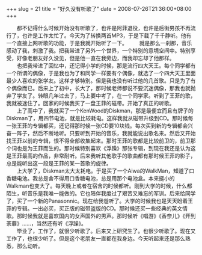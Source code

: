 +++
slug = 21
title = "好久没有听歌了"
date = 2008-07-26T21:36:00+08:00
+++

&emsp;&emsp;都不记得什么时候开始没有听歌了，也许是阿菲退役，也许是后街男孩不再流行了，也许是工作太忙了。今天为了转换两首MP3，于是下载了千千静听。他有一个直接上网听歌的功能，于是我就开始听了一下。
&emsp;&emsp;就是那么一刹那，音乐感动了我，刺激了我。把我带进了另外一个世界，一个特别的意境空间中。特别享受，好像老朋友好久没见，但是他一直在我旁边，而我却忘却了他那样。  
&emsp;&emsp;也把我带进了回忆中，还记得小学的时候，那是流行四大天王。每个同学都有一个所谓的偶像，于是我也为了和同学一样要有个偶像，就选了一个四大天王里面最少人喜欢的张学友。这样才够特别。但是我也没有听过他的几首歌。只是为了有个偶像而已。后来上了初中，长大了，那时候老师都说不要沉迷偶像，那我也就抛弃了学友了。转眼几年过去了，马上要中考了，在一个同学家。听到了王菲的歌，我就被迷住了。回家的时候我买了一盘王菲的磁带。开始了真正的听歌。  
&emsp;&emsp;上了高中了，我就买了一个KenWood的Diskman，那是最便宜而且有牌子的Diskman了，用四节电池，就是比较耗电。这样我就从磁带升级到CD。那时候每一张王菲的专辑都买，还记得那时候一张CD要10块钱。每次买到新的专辑都会兴奋一阵子，然后不断地听。只要听到开始的音乐，我就能说出歌名来。然后又开始找王菲以前的专辑，恨不得全部收集起来。那时王菲的歌都是比较前卫的，前卫那个词也是为王菲而生的。那时候特别喜欢《浮躁》那张专辑，到现在我还是认为这是王菲最高的作品，非常耐听。后来我听其他歌手的歌曲都有那时候王菲的影子，总是能听出这一段是王菲的某一首歌的旋律。  
&emsp;&emsp;上大学了，Diskman太大太耗电。于是买了一个Aiwa的WalkMan，知道了口香糖电池。我总是舍不得用口香糖电池，总是用那个电池盒。本来挺小的Walkman也变大了。每天晚上或者在宿舍的时候都听。刚到大学的时候，什么都陌生，听音乐是我唯一能做的。它也陪伴我度过了艰苦又难忘的军训。后来给同学了，买了一个新的Panasonnic。现在给我爸听了。大学的时候我也是天天盼着王菲的专辑。一出必买，买正版的磁带盗版的CD。那时候还买一些经典的英文情歌。那时候我就是喜欢国内的女声国外的男声。那时候听《唱游》《香奈儿》《开到荼蘼》……，当然还有听《浮躁》。  
&emsp;&emsp;毕业了，工作了，就很少听歌了。后来又上研究生了。也很少听歌了。现在又工作了，也很少听了。但是这个老朋友一直都在我身边。今天听起来还是那么熟悉，那么动听。